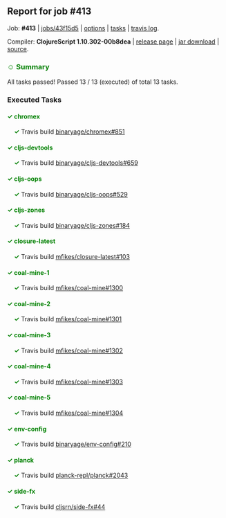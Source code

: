 ## Report for job #413

Job: **#413** | [jobs/43f15d5](https://github.com/cljs-oss/canary/commit/43f15d539722260b8d93c1d7c0593fc4b8729b57) | [options](options.edn) | [tasks](tasks.edn) | [travis log](https://travis-ci.org/cljs-oss/canary/builds/391597407).

Compiler: **ClojureScript 1.10.302-00b8dea** | [release page](https://github.com/cljs-oss/canary/releases/tag/r1.10.302-00b8dea) | [jar download](https://github.com/cljs-oss/canary/releases/download/r1.10.302-00b8dea/clojurescript-1.10.302-00b8dea.jar) | [source](https://github.com/clojure/clojurescript/commit/00b8dea4b373f367ef23dd7b8913c79b26e2fa94).

### <b style='color:green'>☺ Summary</b>

All tasks passed! Passed 13 / 13 (executed) of total 13 tasks.

### Executed Tasks

#### <b style='color:green'>&#x2713; chromex</b>
&nbsp;&nbsp;&nbsp;&nbsp;<b style='color:green'>&#x2713;</b> Travis build [binaryage/chromex#851](https://travis-ci.org/binaryage/chromex/builds/391600238)<br>

#### <b style='color:green'>&#x2713; cljs-devtools</b>
&nbsp;&nbsp;&nbsp;&nbsp;<b style='color:green'>&#x2713;</b> Travis build [binaryage/cljs-devtools#659](https://travis-ci.org/binaryage/cljs-devtools/builds/391600247)<br>

#### <b style='color:green'>&#x2713; cljs-oops</b>
&nbsp;&nbsp;&nbsp;&nbsp;<b style='color:green'>&#x2713;</b> Travis build [binaryage/cljs-oops#529](https://travis-ci.org/binaryage/cljs-oops/builds/391600251)<br>

#### <b style='color:green'>&#x2713; cljs-zones</b>
&nbsp;&nbsp;&nbsp;&nbsp;<b style='color:green'>&#x2713;</b> Travis build [binaryage/cljs-zones#184](https://travis-ci.org/binaryage/cljs-zones/builds/391600260)<br>

#### <b style='color:green'>&#x2713; closure-latest</b>
&nbsp;&nbsp;&nbsp;&nbsp;<b style='color:green'>&#x2713;</b> Travis build [mfikes/closure-latest#103](https://travis-ci.org/mfikes/closure-latest/builds/391600264)<br>

#### <b style='color:green'>&#x2713; coal-mine-1</b>
&nbsp;&nbsp;&nbsp;&nbsp;<b style='color:green'>&#x2713;</b> Travis build [mfikes/coal-mine#1300](https://travis-ci.org/mfikes/coal-mine/builds/391600275)<br>

#### <b style='color:green'>&#x2713; coal-mine-2</b>
&nbsp;&nbsp;&nbsp;&nbsp;<b style='color:green'>&#x2713;</b> Travis build [mfikes/coal-mine#1301](https://travis-ci.org/mfikes/coal-mine/builds/391600284)<br>

#### <b style='color:green'>&#x2713; coal-mine-3</b>
&nbsp;&nbsp;&nbsp;&nbsp;<b style='color:green'>&#x2713;</b> Travis build [mfikes/coal-mine#1302](https://travis-ci.org/mfikes/coal-mine/builds/391600289)<br>

#### <b style='color:green'>&#x2713; coal-mine-4</b>
&nbsp;&nbsp;&nbsp;&nbsp;<b style='color:green'>&#x2713;</b> Travis build [mfikes/coal-mine#1303](https://travis-ci.org/mfikes/coal-mine/builds/391600298)<br>

#### <b style='color:green'>&#x2713; coal-mine-5</b>
&nbsp;&nbsp;&nbsp;&nbsp;<b style='color:green'>&#x2713;</b> Travis build [mfikes/coal-mine#1304](https://travis-ci.org/mfikes/coal-mine/builds/391600300)<br>

#### <b style='color:green'>&#x2713; env-config</b>
&nbsp;&nbsp;&nbsp;&nbsp;<b style='color:green'>&#x2713;</b> Travis build [binaryage/env-config#210](https://travis-ci.org/binaryage/env-config/builds/391600302)<br>

#### <b style='color:green'>&#x2713; planck</b>
&nbsp;&nbsp;&nbsp;&nbsp;<b style='color:green'>&#x2713;</b> Travis build [planck-repl/planck#2043](https://travis-ci.org/planck-repl/planck/builds/391600307)<br>

#### <b style='color:green'>&#x2713; side-fx</b>
&nbsp;&nbsp;&nbsp;&nbsp;<b style='color:green'>&#x2713;</b> Travis build [cljsrn/side-fx#44](https://travis-ci.org/cljsrn/side-fx/builds/391600318)<br>